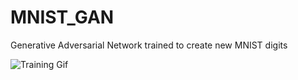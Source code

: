 # MNIST_GAN
Generative Adversarial Network trained to create new MNIST digits

![Training Gif](./MNIST_GAN_Training_100_epochs.gif)
